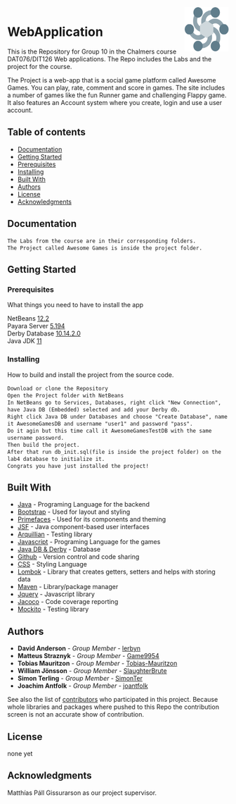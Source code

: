 <img src="https://github.com/Tobias-Mauritzon/WebApplication/blob/project/Project/src/main/webapp/Resources/weblogo2.svg" alt="logo" width="100" height="100" align="right"/>
  
# WebApplication

This is the Repository for Group 10 in the Chalmers course DAT076/DIT126 Web applications.
The Repo includes the Labs and the project for the course.

The Project is a web-app that is a social game platform called Awesome Games. You can play, rate, comment and score in games. The site includes a number of games like the fun Runner game and challenging Flappy game. It also features an Account system where you create, login and use a user account.

## Table of contents
* [Documentation](#documentation)
* [Getting Started](#getting-started)
* [Prerequisites](#prerequisites)
* [Installing](#installing)
* [Built With](#built-with)
* [Authors](#authors)
* [License](#license)
* [Acknowledgments](#acknowledgments)

## Documentation
```
The Labs from the course are in their corresponding folders.
The Project called Awesome Games is inside the project folder.
```

## Getting Started

### Prerequisites

What things you need to have to install the app

NetBeans [12.2](https://netbeans.apache.org/download/nb122/nb122.html)<br>
Payara Server [5.194](https://docs.payara.fish/community/docs/5.194/documentation/ecosystem/netbeans-plugin/payara-server.html)<br>
Derby Database [10.14.2.0](https://db.apache.org/derby/releases/release-10_14_2_0.cgi)<br>
Java JDK [11](https://jdk.java.net/archive/)

### Installing

How to build and install the project from the source code.

```
Download or clone the Repository
Open the Project folder with NetBeans
In NetBeans go to Services, Databases, right click "New Connection", have Java DB (Embedded) selected and add your Derby db.
Right click Java DB under Databases and choose "Create Database", name it AwesomeGamesDB and username "user1" and password "pass".
Do it agin but this time call it AwesomeGamesTestDB with the same username password.
Then build the project.
After that run db_init.sql(file is inside the project folder) on the lab4 database to initialize it.
Congrats you have just installed the project!
```

## Built With

* [Java](https://www.oracle.com/java/technologies/javase-downloads.html) - Programing Language for the backend
* [Bootstrap](https://getbootstrap.com/) - Used for layout and styling
* [Primefaces](https://www.primefaces.org/) - Used for its components and theming
* [JSF](https://en.wikipedia.org/wiki/Jakarta_Server_Faces) - Java component-based user interfaces
* [Arquillian](https://arquillian.org/) - Testing library
* [Javascript](https://en.wikipedia.org/wiki/JavaScript) - Programing Language for the games
* [Java DB & Derby](https://db.apache.org/derby/) - Database
* [Github](https://github.com/) - Version control and code sharing
* [CSS](https://en.wikipedia.org/wiki/CSS) - Styling Language
* [Lombok](https://projectlombok.org/) - Library that creates getters, setters and helps with storing data
* [Maven](https://maven.apache.org/) - Library/package manager
* [Jquery](https://jquery.com/) - Javascript library
* [Jacoco](https://www.jacoco.org/jacoco/) - Code coverage reporting
* [Mockito](https://site.mockito.org/) - Testing library


## Authors

* **David Anderson** - *Group Member* - [lerbyn](https://github.com/lerbyn)
* **Matteus Straznyk** - *Group Member* - [Game9954](https://github.com/Game9954)
* **Tobias Mauritzon** - *Group Member* - [Tobias-Mauritzon](https://github.com/Tobias-Mauritzon)
* **William Jönsson** - *Group Member* - [SlaughterBrute](https://github.com/SlaughterBrute)
* **Simon Terling** - *Group Member* - [SimonTer](https://github.com/SimonTer)
* **Joachim Antfolk** - *Group Member* - [joantfolk](https://github.com/joantfolk)


See also the list of [contributors](https://github.com/Tobias-Mauritzon/WebApplication/graphs/contributors) who participated in this project.
Because whole libraries and packages where pushed to this Repo the contribution screen is not an accurate show of contribution.

## License

none yet

## Acknowledgments

Matthías Páll Gissurarson as our project supervisor.

